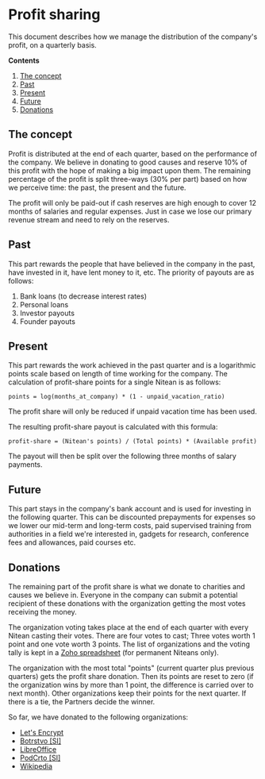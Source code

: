 # Profit sharing

This document describes how we manage the distribution of the company's profit, on a quarterly basis.

  **Contents**
  1. [The concept](#the-concept)
  2. [Past](#past)
  3. [Present](#present)
  4. [Future](#future)
  5. [Donations](#donations)


## The concept

Profit is distributed at the end of each quarter, based on the performance of the company. We believe in donating to good causes and reserve 10% of this profit with the hope of making a big impact upon them. The remaining percentage of the profit is split three-ways (30% per part) based on how we perceive time: the past, the present and the future.

The profit will only be paid-out if cash reserves are high enough to cover 12 months of salaries and regular expenses. Just in case we lose our primary revenue stream and need to rely on the reserves.


## Past

This part rewards the people that have believed in the company in the past, have invested in it, have lent money to it, etc. The priority of payouts are as follows:

1. Bank loans (to decrease interest rates)
2. Personal loans
3. Investor payouts
4. Founder payouts


## Present

This part rewards the work achieved in the past quarter and is a logarithmic points scale based on length of time working for the company. The calculation of profit-share points for a single Nitean is as follows:

    points = log(months_at_company) * (1 - unpaid_vacation_ratio)

The profit share will only be reduced if unpaid vacation time has been used.

The resulting profit-share payout is calculated with this formula:

    profit-share = (Nitean's points) / (Total points) * (Available profit)

The payout will then be split over the following three months of salary payments.

## Future

This part stays in the company's bank account and is used for investing in the following quarter. This can be discounted prepayments for expenses so we lower our mid-term and long-term costs, paid supervised training from authorities in a field we're interested in, gadgets for research, conference fees and allowances, paid courses etc.


## Donations

The remaining part of the profit share is what we donate to charities and causes we believe in. Everyone in the company can submit a potential recipient of these donations with the organization getting the most votes receiving the money.

The organization voting takes place at the end of each quarter with every Nitean casting their votes. There are four votes to cast; Three votes worth 1 point and one vote worth 3 points. The list of organizations and the voting tally is kept in a [Zoho spreadsheet](https://docs.zoho.eu/file/wtxljad4438a51ea04a59b5dce7d3dce0d0ac) (for permanent Niteans only).

The organization with the most total "points" (current quarter plus previous quarters) gets the profit share donation. Then its points are reset to zero (if the organization wins by more than 1 point, the difference is carried over to next month). Other organizations keep their points for the next quarter. If there is a tie, the Partners decide the winner.

So far, we have donated to the following organizations:

* [Let's Encrypt](https://letsencrypt.org/)
* [Botrstvo [SI]](https://www.boter.si/)
* [LibreOffice](https://www.libreoffice.org/)
* [PodCrto [SI]](http://podcrto.si/)
* [Wikipedia](https://www.wikipedia.org/)
